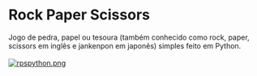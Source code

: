 # Rock Paper Scissors

Jogo de pedra, papel ou tesoura (também conhecido como rock, paper, scissors em inglês e jankenpon em japonês) simples feito em Python.
<br><br>
[![rpspython.png](https://i.postimg.cc/rFVrZCyP/rpspython.png)](https://postimg.cc/gr7jnhZV)
